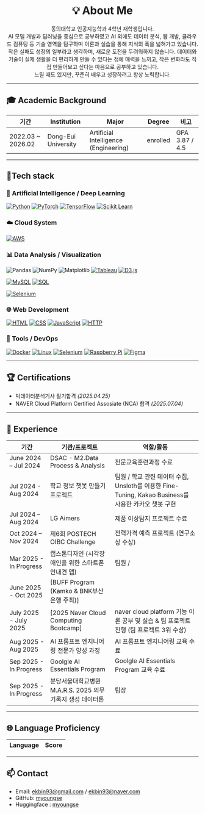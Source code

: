 <h1 align="center"> 💡 About Me </h1>

<p align="center">
동의대학교 인공지능학과 4학년 재학생입니다.<br>
AI 모델 개발과 딥러닝을 중심으로 공부하였고 AI 외에도 데이터 분석, 웹 개발, 클라우드 컴퓨팅 등 기술 영역을 탐구하며 이론과 실습을 통해 지식의 폭을 넓혀가고 있습니다. 
작은 실패도 성장의 일부라고 생각하며, 새로운 도전을 두려워하지 않습니다. 데이터와 기술이 실제 생활을 더 편리하게 만들 수 있다는 점에 매력을 느끼고, 작은 변화라도 직접 만들어보고 싶다는 마음으로 공부하고 있습니다.<br>
느릴 때도 있지만, 꾸준히 배우고 성장하려고 항상 노력합니다.

</p>


---

## 🎓 Academic Background
| 기간               | Institution                          | Major                                | Degree    | 비고            |
|-----------------|----------------------------------|-------------------------------------|----------|----------------|
| 2022.03 ~ 2026.02 | Dong-Eui University              | Artificial Intelligence (Engineering) | enrolled | GPA 3.87 / 4.5  |

---

## 🚀Tech stack

### 🧠 Artificial Intelligence / Deep Learning
[![Python](https://img.shields.io/badge/Python-3776AB?style=plastic&logo=python&logoColor=white)](https://www.python.org/)
[![PyTorch](https://img.shields.io/badge/PyTorch-EE4C2C?style=plastic&logo=pytorch&logoColor=white)](https://pytorch.org/)
[![TensorFlow](https://img.shields.io/badge/TensorFlow-FF6F00?style=plastic&logo=tensorflow&logoColor=white)](https://www.tensorflow.org/)
[![Scikit Learn](https://img.shields.io/badge/Scikit--Learn-F7931E?style=plastic&logo=scikit-learn&logoColor=white)](https://scikit-learn.org/)

### ☁️ Cloud System
[![AWS](https://img.shields.io/badge/AWS-%23FF9900.svg?logo=amazon-web-services&logoColor=white)](#)

### 📊 Data Analysis / Visualization
![Pandas](https://img.shields.io/badge/Pandas-150458?style=plastic&logo=pandas&logoColor=white)
![NumPy](https://img.shields.io/badge/NumPy-013243?style=plastic&logo=numpy&logoColor=white)
![Matplotlib](https://img.shields.io/badge/Matplotlib-11557C?style=plastic&logo=matplotlib&logoColor=white)
[![Tableau](https://img.shields.io/badge/Tableau-E97627?style=plastic&logo=tableau&logoColor=white)](https://www.tableau.com/)
[![D3.js](https://img.shields.io/badge/D3.js-F9A03C?style=plastic&logo=d3.js&logoColor=white)](https://d3js.org/)

[![MySQL](https://img.shields.io/badge/MySQL-4479A1?style=plastic&logo=mysql&logoColor=white)](https://www.mysql.com/)
[![SQL](https://img.shields.io/badge/SQL-003B57?style=plastic&logo=postgresql&logoColor=white)](https://en.wikipedia.org/wiki/SQL)

[![Selenium](https://img.shields.io/badge/Selenium-43B02A?style=plastic&logo=selenium&logoColor=white)](https://www.selenium.dev/)

### 🌐 Web Development
[![HTML](https://img.shields.io/badge/HTML5-E34F26?style=plastic&logo=html5&logoColor=white)](https://developer.mozilla.org/en-US/docs/Web/HTML)
[![CSS](https://img.shields.io/badge/CSS3-1572B6?style=plastic&logo=css3&logoColor=white)](https://developer.mozilla.org/en-US/docs/Web/CSS)
[![JavaScript](https://img.shields.io/badge/JavaScript-F7DF1E?style=plastic&logo=javascript&logoColor=black)](https://developer.mozilla.org/en-US/docs/Web/JavaScript)
[![HTTP](https://img.shields.io/badge/HTTP-005571?style=plastic&logo=httpie&logoColor=white)](https://developer.mozilla.org/en-US/docs/Web/HTTP)

### 🔧 Tools / DevOps
[![Docker](https://img.shields.io/badge/Docker-2496ED?style=plastic&logo=docker&logoColor=white)](https://www.docker.com/)
[![Linux](https://img.shields.io/badge/Linux-FCC624?style=plastic&logo=linux&logoColor=black)](https://www.linux.org/)
[![Selenium](https://img.shields.io/badge/Selenium-43B02A?style=plastic&logo=selenium&logoColor=white)](https://www.selenium.dev/)
[![Raspberry Pi](https://img.shields.io/badge/Raspberry%20Pi-C51A4A?style=plastic&logo=raspberry-pi&logoColor=white)](https://www.raspberrypi.com/)
[![Figma](https://img.shields.io/badge/Figma-F24E1E?style=plastic&logo=figma&logoColor=white)](https://www.figma.com/)

---

## 🏆 Certifications
- 빅데이터분석기사 필기합격 *(2025.04.25)*
- NAVER Cloud Platform Certified Assosiate (NCA) 합격 *(2025.07.04)*

---

## 💼 Experience
| 기간                    | 기관/프로젝트                                | 역할/활동                           |
|-----------------------|----------------------------------------|------------------------------------|
| June 2024 – Jul 2024    | DSAC - M2.Data Process & Analysis    | 전문교육훈련과정 수료 |
| Jul 2024 - Aug 2024     | 학교 정보 챗봇 만들기 프로젝트         | 팀원 / 학교 관련 데이터 수집, Unsloth를 이용한 Fine-Tuning, Kakao Business를 사용한 카카오 챗봇 구현|
| Jul 2024 – Aug 2024     | LG Aimers                            | 제품 이상탐지 프로젝트 수료            |
| Oct 2024 – Nov 2024     | 제6회 POSTECH OIBC Challenge         | 전력가격 예측 프로젝트 (연구소상 수상) |
| Mar 2025 - In Progress  | 캡스톤디자인 (시각장애인을 위한 스마트폰 안내견 앱) | 팀원 / |
| June 2025 - Oct 2025    | [BUFF Program (Kamko & BNK부산은행 주최)] |                                 |
| July 2025 - July 2025   | [2025 Naver Cloud Computing Bootcamp] |naver cloud platform 기능 이론 공부 및 실습 & 팀 프로젝트 진행 (팀 프로젝트 3위 수상) |
| Aug 2025 - Aug 2025   | AI 프롬프트 엔지니어링 전문가 양성 과정 | AI 프롬프트 엔지니어링 교육 수료 |
| Sep 2025 - In Progress   | Goolgle AI Essentials Program | Goolgle AI Essentials Program 교육 수료 |
| Sep 2025 - In Progress   | 분당서울대학교병원 M.A.R.S. 2025 의무기록지 생성 데이터톤 | 팀장 |

---

## 🌐 Language Proficiency
| Language  | Score |
|-----------|-------|

---

## 📫 Contact
- Email: ekbin93@gmail.com / ekbin93@naver.com  
- GitHub: [myoungse](https://github.com/myoungse)
- Huggingface : [myoungse](https://huggingface.co/myoungse)
